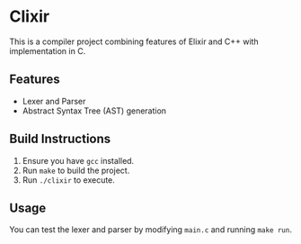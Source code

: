 # Clixir

This is a compiler project combining features of Elixir and C++ with implementation in C.

## Features
- Lexer and Parser
- Abstract Syntax Tree (AST) generation

## Build Instructions
1. Ensure you have `gcc` installed.
2. Run `make` to build the project.
3. Run `./clixir` to execute.

## Usage
You can test the lexer and parser by modifying `main.c` and running `make run`.
